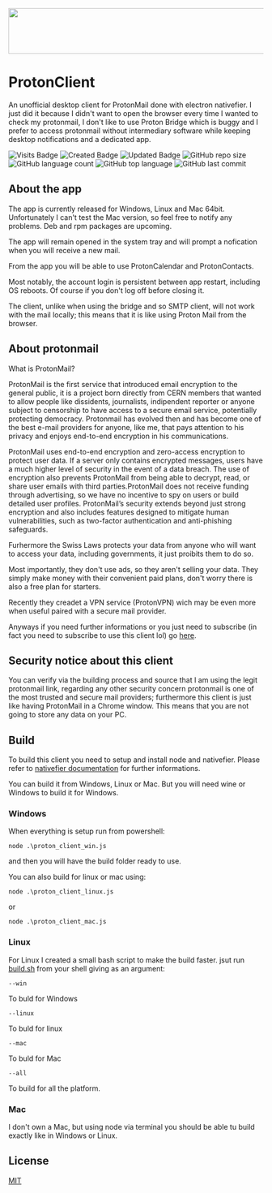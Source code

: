 <p align="center">
    <a href="https://go.getproton.me/SHJN?file_id=968" target="_blank"><img src="https://media.go2speed.org/brand/files/proton/26/PM-728x90.png" width="728" height="90" border="0" /></a><img src="https://go.getproton.me/aff_i?offer_id=26&file_id=968&aff_id=2299&url_id=267&tiny_url=1" width="0" height="0" style="position:absolute;visibility:hidden;" border="0" />
</p>

# ProtonClient
An unofficial desktop client for ProtonMail done with electron nativefier.
I just did it because I didn't want to open the browser every time I wanted to check my protonmail, I don't like to use Proton Bridge which is buggy and I prefer to access protonmail without intermediary software while keeping desktop notifications and a dedicated app.

![Visits Badge](https://badges.pufler.dev/visits/Steccas/ProtonClient) ![Created Badge](https://badges.pufler.dev/created/Steccas/ProtonClient) ![Updated Badge](https://badges.pufler.dev/updated/Steccas/ProtonClient) ![GitHub repo size](https://img.shields.io/github/repo-size/Steccas/ProtonClient?style=plastic) ![GitHub language count](https://img.shields.io/github/languages/count/Steccas/ProtonClient?style=plastic) ![GitHub top language](https://img.shields.io/github/languages/top/Steccas/ProtonClient?style=plastic) ![GitHub last commit](https://img.shields.io/github/last-commit/Steccas/ProtonClient?color=red&style=plastic)

## About the app
The app is currently released for Windows, Linux and Mac 64bit.
Unfortunately I can't test the Mac version, so feel free to notify any problems.
Deb and rpm packages are upcoming.

The app will remain opened in the system tray and will prompt a nofication when you will receive a new mail.

From the app you will be able to use ProtonCalendar and ProtonContacts.

Most notably, the account login is persistent between app restart, including OS reboots. Of course if you don't log off before closing it.

The client, unlike when using the bridge and so SMTP client, will not work with the mail locally; this means that it is like using Proton Mail from the browser.

## About protonmail
What is ProtonMail?

ProtonMail is the first service that introduced email encryption to the general public, it is a project born directly from CERN members that wanted to allow people like dissidents, journalists, indipendent reporter or anyone subject to censorship to have access to a secure email service, potentially protecting democracy. Protonmail has evolved then and has become one of the best e-mail providers for anyone, like me, that pays attention to his privacy and enjoys end-to-end encryption in his communications.

ProtonMail  uses  end-to-end  encryption  and  zero-access encryption to protect user data. If a server only contains encrypted messages, users  have  a  much  higher  level  of  security  in  the  event  of  a  data  breach.  The  use  of  encryption  also  prevents  ProtonMail  from  being  able  to  decrypt,  read,  or  share  user  emails with third parties.ProtonMail  does  not  receive  funding  through  advertising,  so  we  have  no  incentive  to  spy on users or build detailed user profiles. ProtonMail’s security extends beyond just strong encryption and also includes features designed to mitigate human vulnerabilities, such as two-factor authentication and anti-phishing safeguards.

Furhermore the Swiss Laws protects your data from anyone who will want to access your data, including governments, it just proibits them to do so.

Most importantly, they don't use ads, so they aren't selling your data. They simply make money with their convenient paid plans, don't worry there is also a free plan for starters.

Recently they creadet a VPN service (ProtonVPN) wich may be even more when useful paired with a secure mail provider.

Anyways if you need further informations or you just need to subscribe (in fact you need to subscribe to use this client lol) go [here](https://go.getproton.me/SHJN).

## Security notice about this client
You can verify via the building process and source that I am using the legit protonmail link,
regarding any other security concern protonmail is one of the most trusted and secure mail providers;
furthermore this client is just like having ProtonMail in a Chrome window. This means that you are not going to store any data on your PC.

## Build
To build this client you need to setup and install node and nativefier.
Please refer to [nativefier documentation](https://www.npmjs.com/package/nativefier) for further informations.

You can build it from Windows, Linux or Mac. But you will need wine or Windows to build it for Windows.

### Windows
When everything is setup run from powershell:
```
node .\proton_client_win.js
```
and then you will have the build folder ready to use.

You can also build for linux or mac using:
```
node .\proton_client_linux.js
```
or
```
node .\proton_client_mac.js
```

### Linux
For Linux I created a small bash script to make the build faster.
jsut run [build.sh](build.sh) from your shell giving as an argument:
```
--win
```
To buld for Windows
```
--linux
```
To buld for linux
```
--mac
```
To buld for Mac
```
--all
```
To build for all the platform.

### Mac
I don't own a Mac, but using node via terminal you should be able tu build exactly like in Windows or Linux.

## License
[MIT](LICENSE)
